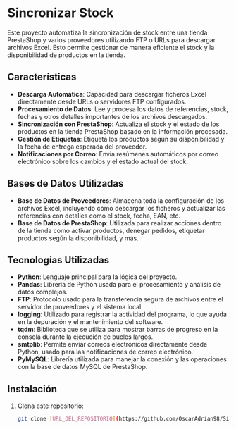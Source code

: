 # Sincronizar Stock

Este proyecto automatiza la sincronización de stock entre una tienda PrestaShop y varios proveedores utilizando FTP o URLs para descargar archivos Excel. Esto permite gestionar de manera eficiente el stock y la disponibilidad de productos en la tienda.

## Características

- **Descarga Automática**: Capacidad para descargar ficheros Excel directamente desde URLs o servidores FTP configurados.
- **Procesamiento de Datos**: Lee y procesa los datos de referencias, stock, fechas y otros detalles importantes de los archivos descargados.
- **Sincronización con PrestaShop**: Actualiza el stock y el estado de los productos en la tienda PrestaShop basado en la información procesada.
- **Gestión de Etiquetas**: Etiqueta los productos según su disponibilidad y la fecha de entrega esperada del proveedor.
- **Notificaciones por Correo**: Envía resúmenes automáticos por correo electrónico sobre los cambios y el estado actual del stock.

## Bases de Datos Utilizadas

- **Base de Datos de Proveedores**: Almacena toda la configuración de los archivos Excel, incluyendo cómo descargar los ficheros y actualizar las referencias con detalles como el stock, fecha, EAN, etc.
- **Base de Datos de PrestaShop**: Utilizada para realizar acciones dentro de la tienda como activar productos, denegar pedidos, etiquetar productos según la disponibilidad, y más.

## Tecnologías Utilizadas

- **Python**: Lenguaje principal para la lógica del proyecto.
- **Pandas**: Librería de Python usada para el procesamiento y análisis de datos complejos.
- **FTP**: Protocolo usado para la transferencia segura de archivos entre el servidor de proveedores y el sistema local.
- **logging**: Utilizado para registrar la actividad del programa, lo que ayuda en la depuración y el mantenimiento del software.
- **tqdm**: Biblioteca que se utiliza para mostrar barras de progreso en la consola durante la ejecución de bucles largos.
- **smtplib**: Permite enviar correos electrónicos directamente desde Python, usado para las notificaciones de correo electrónico.
- **PyMySQL**: Librería utilizada para manejar la conexión y las operaciones con la base de datos MySQL de PrestaShop.

## Instalación

1. Clona este repositorio:
   ```bash
   git clone [URL_DEL_REPOSITORIO](https://github.com/OscarAdrian98/Sincronizar-Stock)
